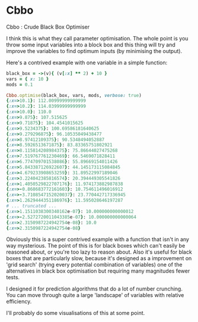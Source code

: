 # Cbbo

Cbbo : Crude Black Box Optimiser

I think this is what they call parameter optimisation. The whole point is
you throw some input variables into a block box and this thing will try and
improve the variables to find optimum inputs (by minimising the output).

Here's a contrived example with one variable in a simple function:

```ruby
black_box = ->(v){ (v[:x] ** 2) + 10 }
vars = { x: 10 }
mods = 0.1

Cbbo.optimise(black_box, vars, mods, verbose: true)
{:x=>10.1}: 112.00999999999999
{:x=>10.2}: 114.03999999999999
{:x=>10.0}: 110.0
{:x=>9.875}: 107.515625
{:x=>9.71875}: 104.4541015625
{:x=>9.5234375}: 100.69586181640625
{:x=>9.279296875}: 96.10535049438477
{:x=>8.97412109375}: 90.5348494052887
{:x=>8.5926513671875}: 83.83365751802921
{:x=>8.115814208984375}: 75.86644027475268
{:x=>7.519767761230469}: 66.5469071828411
{:x=>6.774709701538086}: 55.89669154011426
{:x=>5.843387126922607}: 44.145173115084845
{:x=>4.679233908653259}: 31.89522997189046
{:x=>3.224042385816574}: 20.394449305541826
{:x=>1.4050529822707176}: 11.974173882987838
{:x=>-0.868683772161603}: 10.754611496016912
{:x=>-3.7108547152020037}: 23.770442717336945
{:x=>1.2629444351186976}: 11.595028646197287
# ... truncated ...
{:x=>1.1511038300340162e-07}: 10.000000000000012
{:x=>-2.5272720011043385e-07}: 10.000000000000064
{:x=>2.3150987224942754e-08}: 10.0
{:x=>2.3150987224942754e-08}
```

Obviously this is a super contrived example with a function that isn't
in any way mysterious. The point of this is for black boxes which can't easily
be reasoned about, or you're too lazy to reason about. Also it's useful for
black boxes that are particularly slow, because it's designed as a improvement
on 'grid search' (trying every potential combination of variables) one of the
alternatives in black box optimisation but requiring many magnitudes fewer tests.

I designed it for prediction algorithms that do a lot of number crunching. You
can move through quite a large 'landscape' of variables with relative efficiency.

I'll probably do some visualisations of this at some point.